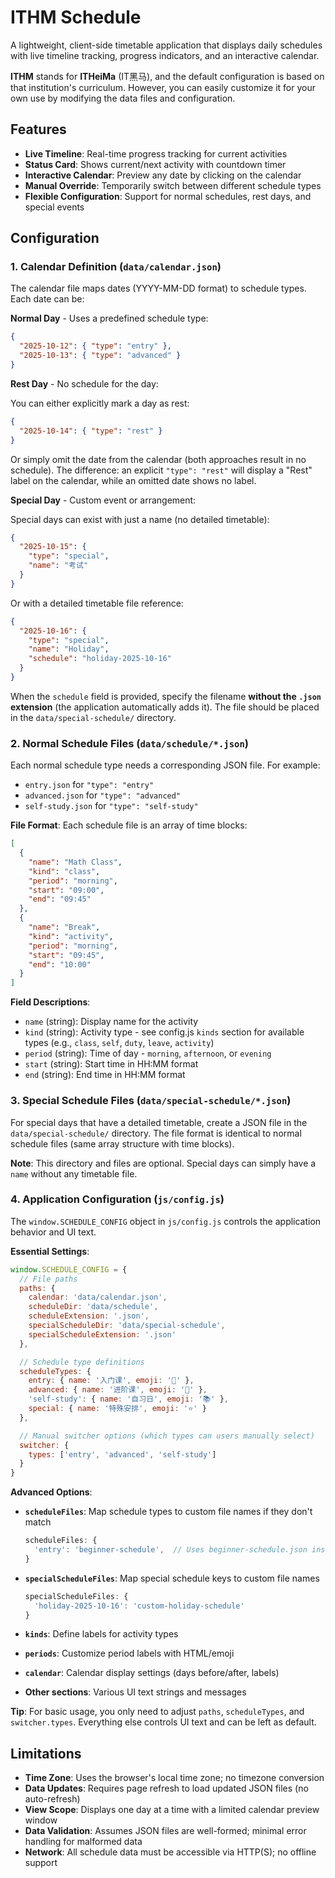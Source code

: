 # ITHM Schedule

A lightweight, client-side timetable application that displays daily schedules with live timeline tracking, progress indicators, and an interactive calendar.

**ITHM** stands for **ITHeiMa** (IT黑马), and the default configuration is based on that institution's curriculum. However, you can easily customize it for your own use by modifying the data files and configuration.

## Features

- **Live Timeline**: Real-time progress tracking for current activities
- **Status Card**: Shows current/next activity with countdown timer
- **Interactive Calendar**: Preview any date by clicking on the calendar
- **Manual Override**: Temporarily switch between different schedule types
- **Flexible Configuration**: Support for normal schedules, rest days, and special events

## Configuration

### 1. Calendar Definition (`data/calendar.json`)

The calendar file maps dates (YYYY-MM-DD format) to schedule types. Each date can be:

**Normal Day** - Uses a predefined schedule type:
```json
{
  "2025-10-12": { "type": "entry" },
  "2025-10-13": { "type": "advanced" }
}
```

**Rest Day** - No schedule for the day:

You can either explicitly mark a day as rest:
```json
{
  "2025-10-14": { "type": "rest" }
}
```

Or simply omit the date from the calendar (both approaches result in no schedule). The difference: an explicit `"type": "rest"` will display a "Rest" label on the calendar, while an omitted date shows no label.

**Special Day** - Custom event or arrangement:

Special days can exist with just a name (no detailed timetable):
```json
{
  "2025-10-15": { 
    "type": "special", 
    "name": "考试" 
  }
}
```

Or with a detailed timetable file reference:
```json
{
  "2025-10-16": { 
    "type": "special", 
    "name": "Holiday", 
    "schedule": "holiday-2025-10-16" 
  }
}
```

When the `schedule` field is provided, specify the filename **without the `.json` extension** (the application automatically adds it). The file should be placed in the `data/special-schedule/` directory.

### 2. Normal Schedule Files (`data/schedule/*.json`)

Each normal schedule type needs a corresponding JSON file. For example:
- `entry.json` for `"type": "entry"`
- `advanced.json` for `"type": "advanced"`
- `self-study.json` for `"type": "self-study"`

**File Format**: Each schedule file is an array of time blocks:

```json
[
  {
    "name": "Math Class",
    "kind": "class",
    "period": "morning",
    "start": "09:00",
    "end": "09:45"
  },
  {
    "name": "Break",
    "kind": "activity",
    "period": "morning",
    "start": "09:45",
    "end": "10:00"
  }
]
```

**Field Descriptions**:
- `name` (string): Display name for the activity
- `kind` (string): Activity type - see config.js `kinds` section for available types (e.g., `class`, `self`, `duty`, `leave`, `activity`)
- `period` (string): Time of day - `morning`, `afternoon`, or `evening`
- `start` (string): Start time in HH:MM format
- `end` (string): End time in HH:MM format

### 3. Special Schedule Files (`data/special-schedule/*.json`)

For special days that have a detailed timetable, create a JSON file in the `data/special-schedule/` directory. The file format is identical to normal schedule files (same array structure with time blocks).

**Note**: This directory and files are optional. Special days can simply have a `name` without any timetable file.

### 4. Application Configuration (`js/config.js`)

The `window.SCHEDULE_CONFIG` object in `js/config.js` controls the application behavior and UI text.

**Essential Settings**:

```javascript
window.SCHEDULE_CONFIG = {
  // File paths
  paths: {
    calendar: 'data/calendar.json',
    scheduleDir: 'data/schedule',
    scheduleExtension: '.json',
    specialScheduleDir: 'data/special-schedule',
    specialScheduleExtension: '.json'
  },

  // Schedule type definitions
  scheduleTypes: {
    entry: { name: '入门课', emoji: '📅' },
    advanced: { name: '进阶课', emoji: '🚀' },
    'self-study': { name: '自习日', emoji: '📚' },
    special: { name: '特殊安排', emoji: '⭐' }
  },

  // Manual switcher options (which types can users manually select)
  switcher: {
    types: ['entry', 'advanced', 'self-study']
  }
}
```

**Advanced Options**:

- **`scheduleFiles`**: Map schedule types to custom file names if they don't match
  ```javascript
  scheduleFiles: {
    'entry': 'beginner-schedule',  // Uses beginner-schedule.json instead of entry.json
  }
  ```

- **`specialScheduleFiles`**: Map special schedule keys to custom file names
  ```javascript
  specialScheduleFiles: {
    'holiday-2025-10-16': 'custom-holiday-schedule'
  }
  ```

- **`kinds`**: Define labels for activity types
- **`periods`**: Customize period labels with HTML/emoji
- **`calendar`**: Calendar display settings (days before/after, labels)
- **Other sections**: Various UI text strings and messages

**Tip**: For basic usage, you only need to adjust `paths`, `scheduleTypes`, and `switcher.types`. Everything else controls UI text and can be left as default.

## Limitations

- **Time Zone**: Uses the browser's local time zone; no timezone conversion
- **Data Updates**: Requires page refresh to load updated JSON files (no auto-refresh)
- **View Scope**: Displays one day at a time with a limited calendar preview window
- **Data Validation**: Assumes JSON files are well-formed; minimal error handling for malformed data
- **Network**: All schedule data must be accessible via HTTP(S); no offline support

